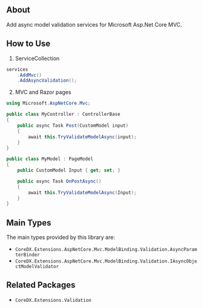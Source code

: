 ## About
Add async model validation services for Microsoft Asp.Net Core MVC.

## How to Use

1. ServiceCollection
``` csharp
services
    .AddMvc()
    .AddAsyncValidation();
```

2. MVC and Razor pages
``` csharp
using Microsoft.AspNetCore.Mvc;

public class MyController : ControllerBase
{
    public async Task Post(CustomModel input)
    {
        await this.TryValidateModelAsync(input);
    }
}

public class MyModel : PageModel
{
    public CustomModel Input { get; set; }

    public async Task OnPostAsync()
    {
        await this.TryValidateModelAsync(Input);
    }
}
```

## Main Types
The main types provided by this library are:
* `CoreDX.Extensions.AspNetCore.Mvc.ModelBinding.Validation.AsyncParamterBinder`
* `CoreDX.Extensions.AspNetCore.Mvc.ModelBinding.Validation.IAsyncObjectModelValidator`

## Related Packages
* `CoreDX.Extensions.Validation`